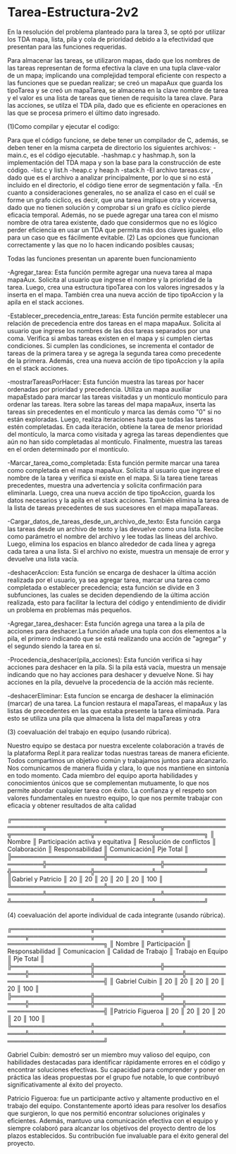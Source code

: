 # Tarea-Estructura-2v2
 En la resolución del problema planteado para la tarea 3, se optó por utilizar los TDA mapa, lista, pila y cola de prioridad debido a la efectividad que presentan para las funciones requeridas.

 Para almacenar las tareas, se utilizaron mapas, dado que los nombres de las tareas representan de forma efectiva la clave en una tupla clave-valor de un mapa; implicando una complejidad temporal eficiente con respecto a las funciones que se puedan realizar; se creó un mapaAux que guarda los tipoTarea y se creó un mapaTarea, se almacena en la clave nombre de tarea y el valor es una lista de tareas que tienen de requisito la tarea clave. Para las acciones, se utilza el TDA pila, dado que es eficiente en operaciones en las que se procesa primero el último dato ingresado. 


(1)Como compilar y ejecutar el codigo:

 Para que el código funcione, se debe tener un compilador de C, además, se deben tener en la misma carpeta de directorio los siguientes archivos:
-main.c, es el código ejecutable.
-hashmap.c y hashmap.h, son la implementación del TDA mapa y son la base para la construcción de este código.
-list.c y list.h
-heap.c y heap.h
-stack.h
-El archivo tareas.csv , dado que es el archivo a analizar principalmente, por lo que si no está incluido en el directorio, el código tiene error de segmentación y falla.
-En cuanto a consideraciones generales, no se analiza el caso en el cuál se forme un grafo ciclico, es decir, que una tarea implique otra y viceversa, dado que no tienen solución y comprobar si un grafo es cíclico pierde eficacia temporal. Además, no se puede agregar una tarea con el mismo nombre de otra tarea existente, dado que considermos que no es lógico perder eficiencia en usar un TDA que permita más dos claves iguales, ello para un caso que es fácilmente evitable.
(2) Las opciones que funcionan correctamente y las que no lo hacen indicando posibles causas;

Todas las funciones presentan un aparente buen funcionamiento 

-Agregar_tarea: Esta función permite agregar una nueva tarea al mapa mapaAux. Solicita al usuario que ingrese el nombre y la prioridad de la tarea. Luego, crea una estructura tipoTarea con los valores ingresados y la inserta en el mapa. También crea una nueva acción de tipo tipoAccion y la apila en el stack acciones.

-Establecer_precedencia_entre_tareas: Esta función permite establecer una relación de precedencia entre dos tareas en el mapa mapaAux. Solicita al usuario que ingrese los nombres de las dos tareas separados por una coma. Verifica si ambas tareas existen en el mapa y si cumplen ciertas condiciones. Si cumplen las condiciones, se incrementa el contador de tareas de la primera tarea y se agrega la segunda tarea como precedente de la primera. Además, crea una nueva acción de tipo tipoAccion y la apila en el stack acciones.

-mostrarTareasPorHacer: Esta función muestra las tareas por hacer ordenadas por prioridad y precedencia. Utiliza un mapa auxiliar mapaEstado para marcar las tareas visitadas y un montículo monticulo para ordenar las tareas. Itera sobre las tareas del mapa mapaAux, inserta las tareas sin precedentes en el montículo y marca las demás como "0" si no están exploradas. Luego, realiza iteraciones hasta que todas las tareas estén completadas. En cada iteración, obtiene la tarea de menor prioridad del montículo, la marca como visitada y agrega las tareas dependientes que aún no han sido completadas al montículo. Finalmente, muestra las tareas en el orden determinado por el montículo.

-Marcar_tarea_como_completada: Esta función permite marcar una tarea como completada en el mapa mapaAux. Solicita al usuario que ingrese el nombre de la tarea y verifica si existe en el mapa. Si la tarea tiene tareas precedentes, muestra una advertencia y solicita confirmación para eliminarla. Luego, crea una nueva acción de tipo tipoAccion, guarda los datos necesarios y la apila en el stack acciones. También elimina la tarea de la lista de tareas precedentes de sus sucesores en el mapa mapaTareas.

-Cargar_datos_de_tareas_desde_un_archivo_de_texto: Esta función carga las tareas desde un archivo de texto y las devuelve como una lista. Recibe como parámetro el nombre del archivo y lee todas las líneas del archivo. Luego, elimina los espacios en blanco alrededor de cada línea y agrega cada tarea a una lista. Si el archivo no existe, muestra un mensaje de error y devuelve una lista vacía.

-deshacerAccion: Esta función se encarga de deshacer la última acción realizada por el usuario, ya sea agregar tarea, marcar una tarea como completada o establecer precedencia; esta función se divide en 3 subfunciones, las cuales se deciden dependiendo de la última acción realizada, esto para facilitar la lectura del código y entendimiento de dividir un problema en problemas más pequeños.

-Agregar_tarea_deshacer: Esta función agrega una tarea a la pila de acciones para deshacer.La función añade una tupla con dos elementos a la pila, el primero indicando que se está realizando una acción de "agregar" y el segundo siendo la tarea en sí.

-Procedencia_deshacer(pila_acciones): Esta función verifica si hay acciones para deshacer en la pila. Si la pila está vacía, muestra un mensaje indicando que no hay acciones para deshacer y devuelve None. Si hay acciones en la pila, devuelve la procedencia de la acción más reciente.

-deshacerEliminar: Esta funcíon se encarga de deshacer la eliminación (marcar) de una tarea. La funcion restaura el mapaTareas, el mapaAux y las listas de precedentes en las que estaba presente la tarea eliminada. Para esto se utiliza una pila que almacena la lista del mapaTareas y otra 

(3) coevaluación del trabajo en equipo (usando rúbrica).

 Nuestro equipo se destaca por nuestra excelente colaboración a través de la plataforma Repl.it para realizar todas nuestras tareas de manera eficiente. Todos compartimos un objetivo común y trabajamos juntos para alcanzarlo. Nos comunicamos de manera fluida y clara, lo que nos mantiene en sintonía en todo momento. Cada miembro del equipo aporta habilidades y conocimientos únicos que se complementan mutuamente, lo que nos permite abordar cualquier tarea con éxito. La confianza y el respeto son valores fundamentales en nuestro equipo, lo que nos permite trabajar con eficacia y obtener resultados de alta calidad

╔═════════════════════╦═══════════════════════════════════╦══════════════════════════╦══════════════╦══════════════════╦═════════════╦═══════════╗
║    Nombre           ║ Participación activa y equitativa ║ Resolución de conflictos ║ Colaboración ║  Responsabilidad ║ Comunicación║ Pje Total ║
╠═════════════════════╬═══════════════════════════════════╬══════════════════════════╬══════════════╬══════════════════╬═════════════╩═══════════╝
║Gabriel y Patricio   ║               20                  ║            20            ║      20      ║        20        ║      20     ║    100    ║
╚═════════════════════╩═══════════════════════════════════╩══════════════════════════╩══════════════╩══════════════════╩═════════════╩═══════════╝

(4) coevaluación del aporte individual de cada integrante (usando rúbrica).

╔══════════════════╦═══════════════╦══════════════════╦══════════════╦════════════════════╦═══════════════════════════════╗
║    Nombre        ║ Participación ║  Responsabilidad ║ Comunicacion ║ Calidad de Trabajo ║ Trabajo en Equipo ║ Pje Total ║
╠══════════════════╬═══════════════╬══════════════════╬══════════════╬════════════════════╬═══════════════════════════════╣
║  Gabriel Cuibin  ║      20       ║        20        ║      20      ║         20         ║          20       ║    100    ║
╠══════════════════╬═══════════════╬══════════════════╬══════════════╬════════════════════╬═══════════════════════════════╣
║Patricio Figueroa ║      20       ║        20        ║      20      ║         20         ║          20       ║    100    ║
╚══════════════════╩═══════════════╩══════════════════╩══════════════╩════════════════════╩═══════════════════════════════╝

Gabriel Cuibin: demostró ser un miembro muy valioso del equipo, con habilidades destacadas para identificar rápidamente errores en el código y encontrar soluciones efectivas. Su capacidad para comprender y poner en práctica las ideas propuestas por el grupo fue notable, lo que contribuyó significativamente al éxito del proyecto.

Patricio Figueroa: fue un participante activo y altamente productivo en el trabajo del equipo. Constantemente aportó ideas para resolver los desafíos que surgieron, lo que nos permitió encontrar soluciones originales y eficientes. Además, mantuvo una comunicación efectiva con el equipo y siempre colaboró para alcanzar los objetivos del proyecto dentro de los plazos establecidos. Su contribución fue invaluable para el éxito general del proyecto.